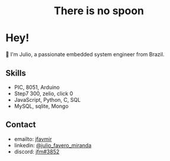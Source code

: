 

<h1 align="center">There is no spoon</h1>

# Hey!
:pushpin: I'm Julio, a passionate embedded system engineer from Brazil.


## Skills
- PIC, 8051, Arduino
- Step7 300, zelio, click 0
- JavaScript, Python, C, SQL
- MySQL, sqlite, Mongo

## Contact
- emailto: [jfavmir](jfavmir@gmail.com) 
- linkedin: [@julio_favero_miranda](#)
- discord: [jfm#3852](./)
